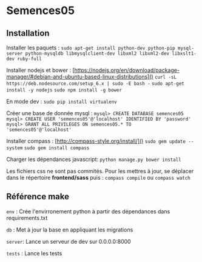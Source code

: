 # Semences05

## Installation

Installer les paquets :
`sudo apt-get install python-dev python-pip mysql-server python-mysqldb libmysqlclient-dev libxml2 libxml2-dev libxslt1-dev ruby-full`

Installer nodejs et bower : [https://nodejs.org/en/download/package-manager/#debian-and-ubuntu-based-linux-distributions]()
`curl -sL https://deb.nodesource.com/setup_6.x | sudo -E bash -`
`sudo apt-get install -y nodejs`
`sudo npm install -g bower`

En mode dev :
`sudo pip install virtualenv`

Créer une base de donnée mysql :
`mysql> CREATE DATABASE semences05`
`mysql> CREATE USER 'semences05'@'localhost' IDENTIFIED BY 'password'`
`mysql> GRANT ALL PRIVILEGES ON semences05.* TO 'semences05'@'localhost'`

Installer compass : [http://compass-style.org/install/]()
`sudo gem update --system`
`sudo gem install compass`

Charger les dépendances javascript:
`python manage.py bower install`

Les fichiers css ne sont pas commités. Pour les mettres à jour, se déplacer dans le répertoire **frontend/sass** puis :
`compass compile` ou `compass watch`

## Référence make

`env` : Crée l'envirronement python à partir des dépendances dans requirements.txt

`db` : Met à jour la base en appliquant les migrations

`server`: Lance un serveur de dev sur 0.0.0.0:8000

`tests` : Lance les tests